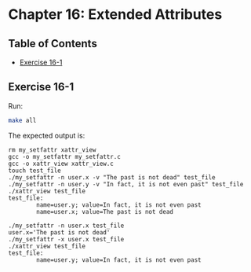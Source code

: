 # Chapter 16: Extended Attributes

## Table of Contents

  * [Exercise 16-1](#exercise-16-1)


## Exercise 16-1

Run:
```bash
make all
```
The expected output is:
```
rm my_setfattr xattr_view
gcc -o my_setfattr my_setfattr.c 
gcc -o xattr_view xattr_view.c 
touch test_file
./my_setfattr -n user.x -v "The past is not dead" test_file
./my_setfattr -n user.y -v "In fact, it is not even past" test_file
./xattr_view test_file
test_file:
        name=user.y; value=In fact, it is not even past
        name=user.x; value=The past is not dead

./my_setfattr -n user.x test_file
user.x='The past is not dead'
./my_setfattr -x user.x test_file
./xattr_view test_file
test_file:
        name=user.y; value=In fact, it is not even past
```